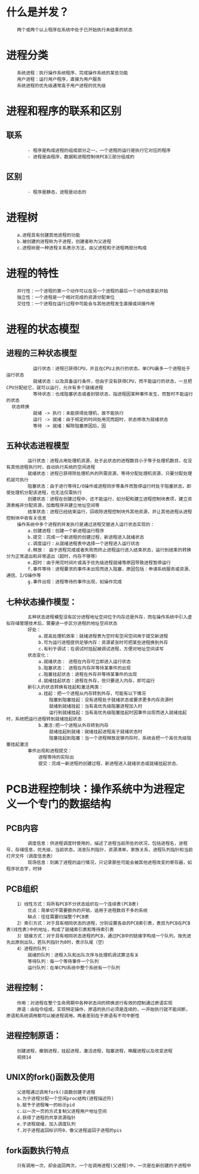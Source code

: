 # 什么是并发？
		两个或两个以上程序在系统中处于已开始执行未结束的状态		
# 进程分类
		系统进程：执行操作系统程序，完成操作系统的某些功能
		用户进程：运行用户程序，直接为用户服务
		系统进程的优先级通常高于用户进程的优先级	
# 进程和程序的联系和区别
## 联系
			- 程序是构成进程的组成部分之一，一个进程的运行是执行它对应的程序
			- 进程是由程序，数据和进程控制块PCB三部分组成的
## 区别
			- 程序是静态，进程是动态的
# 进程树
		a.进程具有创建其他进程的功能
		b.被创建的进程称为子进程，创建者称为父进程
		c.进程树是一种进程关系表示方法，由父进程和子进程两部分构成	
# 进程的特性
		并行性：一个进程的第一个动作可以在另一个进程的最后一个动作结束前开始
		独立性：一个进程是一个相对完成的资源分配单位
		交往性：一个进程在运行过程中可能会与其他进程发生直接或间接作用
# 进程的状态模型
## 进程的三种状态模型
			  运行状态：进程已获得CPU，并且在CPU上执行的状态，单CPU最多一个进程处于运行状态
			  就绪状态：以及具备运行条件，但由于没有获得CPU，而不能运行的状态，一旦把CPU分配给它，就可以运行，允许有多个就绪进程
			  等待状态：也成阻塞状态或者封锁状态，指进程因某种事件发生，而暂时不能运行的状态
      状态转换
			  就绪 -> 执行：未能获得处理机，故不能执行
			  运行 -> 就绪：由于规定的时间处用完而超时，状态修改为就绪状态
			  等待 -> 就绪：解除阻塞原因后，因
## 五种状态进程模型
			运行状态：进程占用处理机资源，处于此状态的进程数目小于等于处理机数目，在没有其他进程执行时，自动执行系统的空闲进程
			就绪状态：进程已获得除处理机外的所需资源，等待分配处理机资源，只要分配处理机就可执行
			阻塞状态：由于进行等待I/O操作或进程同步等条件而暂停运行时处于阻塞状态，即使处理机分配该进程，也无法仅需执行
			创建状态：进程在创建过程中，还不能运行，如分配和建立进程控制块表项，建立资源表格并分配资源，加载程序并建立地址空间等
			结束状态：进程已经结束运行，回收除进程控制块外其他资源，并让其他进程从进程控制块中收有关信息
		操作系统中多个进程的并发执行是通过进程交替进入运行状态实现的：
			a.创建进程：创建一个新进程运行程序
			b.提交：完成一个新进程的创建过程，新进程进入就绪状态
			c.调度运行：从就绪进程表中选择一个进程进入运行状态
			d.释放： 由于进程完成或者失败而终止进程运行进入结束状态，运行到结束的转换分为正常退出和异常退出（超时，内存不够等）
			e.超时：由于用完时间片或高于优先级进程就绪等原因导致进程暂停运行
			f.事件等待：进程要求的事件未出现而进入阻塞，原因包括：申请系统服务或资源、通信、I/O操作等
			g.事件出现：进程等待的事件出现，如操作完成
## 七种状态操作模型：
			五种状态进程模型没有区分进程地址空间位于内存还是外存，而在操作系统中引入虚拟存储管理技术后，需要进一步区分进程的地址空间状态
			好处：
				a.提高处理机效率：就绪进程表为空时有空闲空间用于提交新进程
				b.可为运行进程提供足够内存：资源紧张时可把某些进程换到外存
				c.有利于调试：在调试时挂起被调试进程，方便对地址空间读写
			状态变化：
				a.就绪状态： 进程在内存可立即进入运行状态
				b.阻塞状态： 进程在内存并等待某事件的出现
				c.阻塞挂起状态：进程在外存并等待某事件的出现
				d.就绪挂起状态：进程在外存，但只要进入内存，即可运行
			新引入的状态转换有挂起和激活两类：
				a.挂起：把一个进程从内存转到外存，可能有以下情况
					阻塞到阻塞挂起：没有进程处于就绪状态或要求更多内存资源时
					就绪到就绪挂起：当有高优先级阻塞进程加入时
					运行到就绪挂起：当有高优先级阻塞挂起时因事件出现而进入就绪挂起时，系统把运行进程转到就绪挂起状态
				b.激活:把一个进程从外存转到内存
					就绪挂起到就绪：就绪挂起进程高于就绪状态时
					阻塞挂起到阻塞：当一个进程释放足够内存时，系统会把一个高优先级阻塞挂起激活
			事件出现和进程提交：
				进程等待的实际出
				提交：完成一新进程的创建过程，新进程进入就绪状态或就绪挂起状态、
# PCB进程控制块：操作系统中为进程定义一个专门的数据结构
## PCB内容
			调度信息：供进程调度时使用的，描述了进程当前所处的状况，包括进程名，进程号，存储信息，优先级，当前状态，消息队列指针，资源清单，家族关系，进程队列指针和当前打开文件（调度信息表）
			现场信息：刻画了进程的运行情况，只记录那些可能会被其他进程改变的寄存器，如程序状态字，时钟
## PCB组织
		1）线性方式：将所有PCB不分状态组织在一个连续表(PCB表)
			优点：简单切不需要额外的开销，适用于进程数目不多的系统
			缺点：往往需要扫描整个PCB表
		2）索引方式：对于具有相同状态的进程，分别设置各自的PCB索引表，表目为PCB在PCB表(线性表)中的地址，构成了就绪索引表和等待索引表
		3）链接方式：对于具有相同状态进程的PCB，通过PCB中的链接字构成一个队列，按先进先出原则出队，若队列指针为0时，表示队尾（空）
		4）进程的队列：
			就绪的队列：进程入队和出队次序与处理机调试算法有关
			等待队列：每一个等待事件一个队列
			运行队列：在单CPU系统中整个系统有一个队列
## 进程控制：
		作用：对进程在整个生命周期中各种状态间的转换进行有效的控制通过原语实现
		原语：由指令组成，实现特定操作，原语的执行必须是连续的，一开始执行就不能间断，原语和系统调用都可以被进程调用，两者差别在于原语有不可中断性
## 进程控制原语：
		创建进程，撤销进程，挂起进程，激活进程，阻塞进程，唤醒进程以及改变进程
		视频14		
## UNIX的fork()函数及使用
		父进程通过调用fork()函数创建子进程
		a.为子进程分配一个空闲proc结构(进程描述符)
		b.赋予子进程唯一的标示pid
		c.以一次一页的方式复制父进程用户地址空间
		d.获得了进程的共享资源指针
		e.子进程就绪，加入调度队列
		f.对子进程返回标识符0，像父进程返回子进程的pis
## fork函数执行特点
		只有调用一次，却会返回两次，一个在调用进程(父进程)中，一次是在新创建的子进程中
